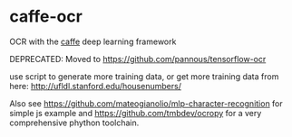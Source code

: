 caffe-ocr
=========

OCR with the [caffe](https://github.com/BVLC/caffe/) deep learning framework

DEPRECATED: Moved to https://github.com/pannous/tensorflow-ocr

use script to generate more training data, or
get more training data from here:
http://ufldl.stanford.edu/housenumbers/

Also see https://github.com/mateogianolio/mlp-character-recognition for simple js example and 
https://github.com/tmbdev/ocropy for a very comprehensive phython toolchain.
